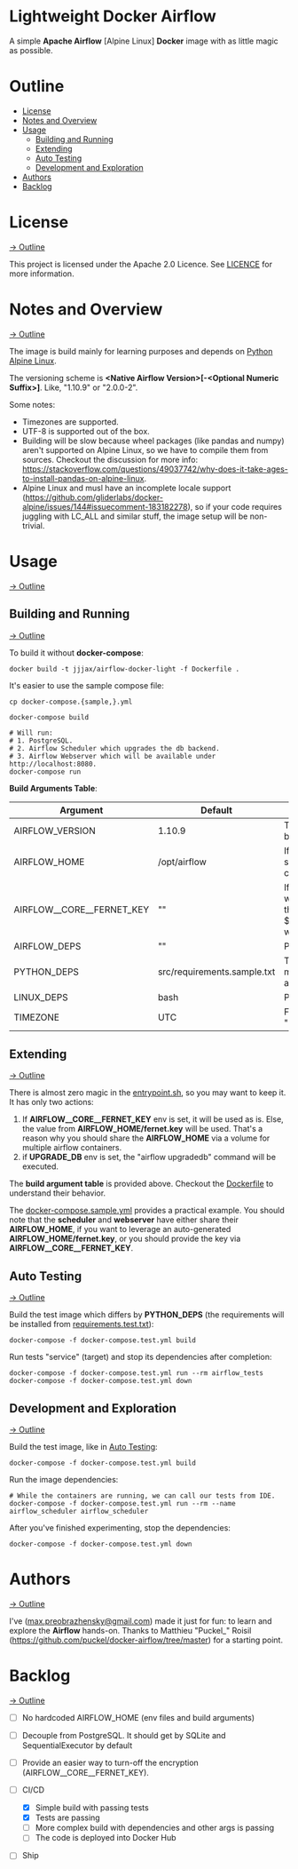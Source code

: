 # Lightweight Docker Airflow

A simple **Apache Airflow** \[Alpine Linux\] **Docker** image with as little magic as possible.


# Outline

* [License](#license)
* [Notes and Overview](#notes-and-overview)
* [Usage](#usage)
  * [Building and Running](#building-and-running)
  * [Extending](#extending)
  * [Auto Testing](#auto-testing)
  * [Development and Exploration](#development-and-exploration)
* [Authors](#authors)
* [Backlog](#backlog)

# License
[-> Outline](#outline)

This project is licensed under the Apache 2.0 Licence. See [LICENCE](./LICENSE)
for more information.


# Notes and Overview
[-> Outline](#outline)

The image is build mainly for learning purposes and  depends on
[Python Alpine Linux](https://hub.docker.com/_/python).

The versioning scheme is **\<Native Airflow Version\>\[-\<Optional Numeric Suffix\>\]**.
Like, "1.10.9" or "2.0.0-2".

Some notes:
* Timezones are supported.
* UTF-8 is supported out of the box.
* Building will be slow because wheel packages (like pandas and numpy) aren't
  supported on Alpine Linux, so we have to compile them from sources.
  Checkout the discussion for more info: https://stackoverflow.com/questions/49037742/why-does-it-take-ages-to-install-pandas-on-alpine-linux.
* Alpine Linux and musl have an incomplete locale support (https://github.com/gliderlabs/docker-alpine/issues/144#issuecomment-183182278),
  so if your code requires juggling with LC_ALL and similar stuff, the image
  setup will be non-trivial.


# Usage
[-> Outline](#outline)

## Building and Running
[-> Outline](#outline)

To build it without **docker-compose**:
```shell script
docker build -t jjjax/airflow-docker-light -f Dockerfile .
```

It's easier to use the sample compose file:
```shell script
cp docker-compose.{sample,}.yml

docker-compose build

# Will run:
# 1. PostgreSQL.
# 2. Airflow Scheduler which upgrades the db backend.
# 3. Airflow Webserver which will be available under http://localhost:8080.
docker-compose run
```

**Build Arguments Table**:

| Argument                  | Default                     | Comment
| ------------------------- | --------------------------- | -------
| AIRFLOW_VERSION           | 1.10.9                      | The version will be installed at build time
| AIRFLOW_HOME              | /opt/airflow                | If modified, don't forget to sync your docker-compose.yml and other stuff.
| AIRFLOW__CORE__FERNET_KEY | ""                          | If provided, the entrypoint.sh will use the value as is; else, the value from ${AIRFLOW_HOME}/fernet.key will be used.
| AIRFLOW_DEPS              | ""                          | Provided as "mysql,gcp,hdfs"
| PYTHON_DEPS               | src/requirements.sample.txt | The default file is empty; you may put a custom file into src/ and it will be installed with pip
| LINUX_DEPS                | bash                        | Provided as "bash gcc make"
| TIMEZONE                  | UTC                         | For example, "Europe/Moscow"


## Extending
[-> Outline](#outline)

There is almost zero magic in the [entrypoint.sh](src/entrypoint.sh), so you may
want to keep it. It has only two actions:
1. If **AIRFLOW__CORE__FERNET_KEY** env is set, it will be used as is. Else,
   the value from **AIRFLOW_HOME/fernet.key** will be used. That's a reason
   why you should share the **AIRFLOW_HOME** via a volume for multiple airflow
   containers.
2. if **UPGRADE_DB** env is set, the "airflow upgradedb" command will be executed.

The **build argument table** is provided above. Checkout the [Dockerfile](Dockerfile)
to understand their behavior.

The [docker-compose.sample.yml](docker-compose.sample.yml) provides a practical
example. You should note that the **scheduler** and **webserver** have either
share their **AIRFLOW_HOME**, if you want to leverage an auto-generated
**AIRFLOW_HOME/fernet.key**, or you should provide the key via **AIRFLOW__CORE__FERNET_KEY**.


## Auto Testing
[-> Outline](#outline)

Build the test image which differs by **PYTHON_DEPS** (the requirements
will be installed from [requirements.test.txt](src/requirements.test.txt)):
```shell script
docker-compose -f docker-compose.test.yml build
```

Run tests "service" (target) and stop its dependencies after completion:
```shell script
docker-compose -f docker-compose.test.yml run --rm airflow_tests
docker-compose -f docker-compose.test.yml down
```


## Development and Exploration
[-> Outline](#outline)

Build the test image, like in [Auto Testing](#auto-testing):
```shell script
docker-compose -f docker-compose.test.yml build
```

Run the image dependencies:
```shell script
# While the containers are running, we can call our tests from IDE.
docker-compose -f docker-compose.test.yml run --rm --name airflow_scheduler airflow_scheduler
```

After you've finished experimenting, stop the dependencies:
```shell script
docker-compose -f docker-compose.test.yml down
```


# Authors
[-> Outline](#outline)

I've (max.preobrazhensky@gmail.com) made it just for fun: to learn and explore
the **Airflow** hands-on. Thanks to Matthieu "Puckel_" Roisil
(https://github.com/puckel/docker-airflow/tree/master) for a starting point.


# Backlog
[-> Outline](#outline)

- [ ] No hardcoded AIRFLOW_HOME (env files and build arguments)

- [ ] Decouple from PostgreSQL. It should get by SQLite and SequentialExecutor by default

- [ ] Provide an easier way to turn-off the encryption (AIRFLOW__CORE__FERNET_KEY).

- [ ] CI/CD
    - [X] Simple build with passing tests
    - [X] Tests are passing
    - [ ] More complex build with dependencies and other args is passing
    - [ ] The code is deployed into Docker Hub

- [ ] Ship
